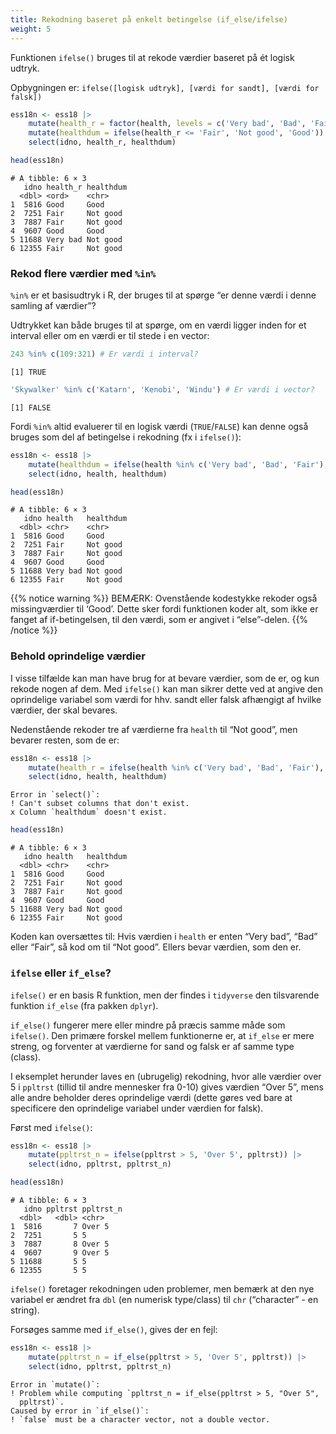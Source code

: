 ```yaml
---
title: Rekodning baseret på enkelt betingelse (if_else/ifelse)
weight: 5
---
```

Funktionen `ifelse()` bruges til at rekode værdier baseret på ét logisk
udtryk.

Opbygningen er:
`ifelse([logisk udtryk], [værdi for sandt], [værdi for falsk])`

``` r
ess18n <- ess18 |> 
    mutate(health_r = factor(health, levels = c('Very bad', 'Bad', 'Fair', 'Good', 'Very good'), ordered = TRUE)) |>
    mutate(healthdum = ifelse(health_r <= 'Fair', 'Not good', 'Good')) |>
    select(idno, health_r, healthdum)

head(ess18n)
```

    # A tibble: 6 × 3
       idno health_r healthdum
      <dbl> <ord>    <chr>    
    1  5816 Good     Good     
    2  7251 Fair     Not good 
    3  7887 Fair     Not good 
    4  9607 Good     Good     
    5 11688 Very bad Not good 
    6 12355 Fair     Not good 

### Rekod flere værdier med `%in%`

`%in%` er et basisudtryk i R, der bruges til at spørge “er denne værdi i
denne samling af værdier”?

Udtrykket kan både bruges til at spørge, om en værdi ligger inden for et
interval eller om en værdi er til stede i en vector:

``` r
243 %in% c(109:321) # Er værdi i interval?
```

    [1] TRUE

``` r
'Skywalker' %in% c('Katarn', 'Kenobi', 'Windu') # Er værdi i vector?
```

    [1] FALSE

Fordi `%in%` altid evaluerer til en logisk værdi (`TRUE`/`FALSE`) kan
denne også bruges som del af betingelse i rekodning (fx i `ifelse()`):

``` r
ess18n <- ess18 |> 
    mutate(healthdum = ifelse(health %in% c('Very bad', 'Bad', 'Fair'), 'Not good', 'Good')) |>
    select(idno, health, healthdum)

head(ess18n)
```

    # A tibble: 6 × 3
       idno health   healthdum
      <dbl> <chr>    <chr>    
    1  5816 Good     Good     
    2  7251 Fair     Not good 
    3  7887 Fair     Not good 
    4  9607 Good     Good     
    5 11688 Very bad Not good 
    6 12355 Fair     Not good 

{{% notice warning %}} BEMÆRK: Ovenstående kodestykke rekoder også
missingværdier til ‘Good’. Dette sker fordi funktionen koder alt, som
ikke er fanget af if-betingelsen, til den værdi, som er angivet i
“else”-delen. {{% /notice %}}

### Behold oprindelige værdier

I visse tilfælde kan man have brug for at bevare værdier, som de er, og
kun rekode nogen af dem. Med `ifelse()` kan man sikrer dette ved at
angive den oprindelige variabel som værdi for hhv. sandt eller falsk
afhængigt af hvilke værdier, der skal bevares.

Nedenstående rekoder tre af værdierne fra `health` til “Not good”, men
bevarer resten, som de er:

``` r
ess18n <- ess18 |> 
    mutate(health_r = ifelse(health %in% c('Very bad', 'Bad', 'Fair'), 'Not good', health)) |>
    select(idno, health, healthdum)
```

    Error in `select()`:
    ! Can't subset columns that don't exist.
    x Column `healthdum` doesn't exist.

``` r
head(ess18n)
```

    # A tibble: 6 × 3
       idno health   healthdum
      <dbl> <chr>    <chr>    
    1  5816 Good     Good     
    2  7251 Fair     Not good 
    3  7887 Fair     Not good 
    4  9607 Good     Good     
    5 11688 Very bad Not good 
    6 12355 Fair     Not good 

Koden kan oversættes til: Hvis værdien i `health` er enten “Very bad”,
“Bad” eller “Fair”, så kod om til “Not good”. Ellers bevar værdien, som
den er.

### `ifelse` eller `if_else`?

`ifelse()` er en basis R funktion, men der findes i `tidyverse` den
tilsvarende funktion `if_else` (fra pakken `dplyr`).

`if_else()` fungerer mere eller mindre på præcis samme måde som
`ifelse()`. Den primære forskel mellem funktionerne er, at `if_else` er
mere streng, og forventer at værdierne for sand og falsk er af samme
type (class).

I eksemplet herunder laves en (ubrugelig) rekodning, hvor alle værdier
over 5 i `ppltrst` (tillid til andre mennesker fra 0-10) gives værdien
“Over 5”, mens alle andre beholder deres oprindelige værdi (dette gøres
ved bare at specificere den oprindelige variabel under værdien for
falsk).

Først med `ifelse()`:

``` r
ess18n <- ess18 |> 
    mutate(ppltrst_n = ifelse(ppltrst > 5, 'Over 5', ppltrst)) |>
    select(idno, ppltrst, ppltrst_n)

head(ess18n)
```

    # A tibble: 6 × 3
       idno ppltrst ppltrst_n
      <dbl>   <dbl> <chr>    
    1  5816       7 Over 5   
    2  7251       5 5        
    3  7887       8 Over 5   
    4  9607       9 Over 5   
    5 11688       5 5        
    6 12355       5 5        

`ifelse()` foretager rekodningen uden problemer, men bemærk at den nye
variabel er ændret fra `dbl` (en numerisk type/class) til `chr`
(“character” - en string).

Forsøges samme med `if_else()`, gives der en fejl:

``` r
ess18n <- ess18 |> 
    mutate(ppltrst_n = if_else(ppltrst > 5, 'Over 5', ppltrst)) |>
    select(idno, ppltrst, ppltrst_n)
```

    Error in `mutate()`:
    ! Problem while computing `ppltrst_n = if_else(ppltrst > 5, "Over 5",
      ppltrst)`.
    Caused by error in `if_else()`:
    ! `false` must be a character vector, not a double vector.
